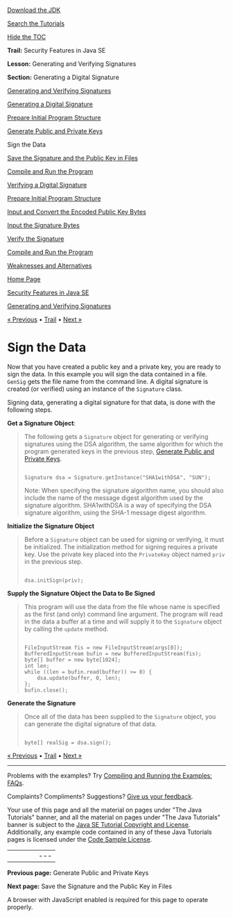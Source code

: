 [Download
the JDK](http://java.sun.com/javase/6/download.jsp)
  
[Search the
Tutorials](../../search.html)
  
[Hide the TOC](javascript:toggleLeft())

**Trail:** Security Features in Java SE
  
**Lesson:** Generating and Verifying Signatures
  
**Section:** Generating a Digital Signature

[Generating and Verifying Signatures](index.html)

[Generating a Digital Signature](gensig.html)

[Prepare Initial Program Structure](step1.html)

[Generate Public and Private Keys](step2.html)

Sign the Data

[Save the Signature and the Public Key in Files](step4.html)

[Compile and Run the Program](step5.html)

[Verifying a Digital Signature](versig.html)

[Prepare Initial Program Structure](vstep1.html)

[Input and Convert the Encoded Public Key Bytes](vstep2.html)

[Input the Signature Bytes](vstep3.html)

[Verify the Signature](vstep4.html)

[Compile and Run the Program](vstep5.html)

[Weaknesses and Alternatives](enhancements.html)

[Home Page](../../index.html)
>
[Security Features in Java SE](../index.html)
>
[Generating and Verifying Signatures](index.html)

[« Previous](step2.html) • [Trail](../TOC.html) • [Next »](step4.html)

# Sign the Data

Now that you have created a
public key and a private key, you are ready to sign the data.
In this example you will sign the data contained in a file.
`GenSig` gets the file name from the command line.
A digital signature is created (or verified) using an instance of
the `Signature` class.

Signing data, generating a digital signature for that data,
is done with the following steps.

**Get a Signature Object**:
> The following gets a `Signature` object for generating or verifying
> signatures using the DSA algorithm, the same
> algorithm for which the program generated keys in the previous step,
> [Generate Public and Private Keys](step2.html).
>
> ```
>
> Signature dsa = Signature.getInstance("SHA1withDSA", "SUN"); 
>
> ```
>
> Note: When specifying the signature algorithm name,
> you should also include the name of the message digest algorithm used
> by the signature algorithm. SHA1withDSA is a way of specifying
> the DSA signature algorithm, using the SHA-1 message digest algorithm.

**Initialize the Signature Object**
> Before a `Signature` object can be used for signing or
> verifying, it must be initialized. The initialization
> method for signing requires a private key.
> Use the private key placed into the
> `PrivateKey` object named `priv` in the previous step.
>
> ```
>
> dsa.initSign(priv);
>
> ```

**Supply the Signature Object the Data to Be Signed**
> This program will use the data from the file whose name is
> specified as the first (and only) command line argument.
> The program will read in the data a buffer at a time and will supply it to
> the `Signature` object by calling the `update` method.
>
> ```
>
> FileInputStream fis = new FileInputStream(args[0]);
> BufferedInputStream bufin = new BufferedInputStream(fis);
> byte[] buffer = new byte[1024];
> int len;
> while ((len = bufin.read(buffer)) >= 0) {
>     dsa.update(buffer, 0, len);
> };
> bufin.close();
>
> ```

**Generate the Signature**
> Once all of the data has been supplied to the `Signature` object,
> you can generate the digital signature of that data.
>
> ```
>
> byte[] realSig = dsa.sign();
>
> ```

[« Previous](step2.html)
•
[Trail](../TOC.html)
•
[Next »](step4.html)

---

Problems with the examples? Try [Compiling and Running
the Examples: FAQs](../../information/run-examples.html).
  
Complaints? Compliments? Suggestions? [Give
us your feedback](http://download.oracle.com/javase/feedback.html).

Your use of this page and all the material on pages under "The Java Tutorials" banner,
and all the material on pages under "The Java Tutorials" banner is subject to the [Java SE Tutorial Copyright
and License](../../information/license.html).
Additionally, any example code contained in any of these Java
Tutorials pages is licensed under the
[Code
Sample License](http://developers.sun.com/license/berkeley_license.html).

|  |  |  |  |  |
| --- | --- | --- | --- | --- |
| |  |  | | --- | --- | | duke image | Oracle logo | | [About Oracle](http://www.oracle.com/us/corporate/index.html) | [Oracle Technology Network](http://www.oracle.com/technology/index.html) | [Terms of Service](https://www.samplecode.oracle.com/servlets/CompulsoryClickThrough?type=TermsOfService) | Copyright © 1995, 2011 Oracle and/or its affiliates. All rights reserved. |

**Previous page:** Generate Public and Private Keys
  
**Next page:** Save the Signature and the Public Key in Files




A browser with JavaScript enabled is required for this page to operate properly.